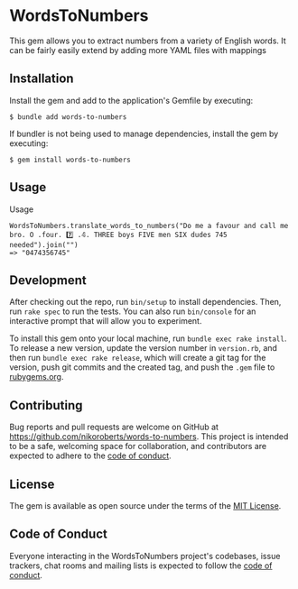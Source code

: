 # WordsToNumbers

This gem allows you to extract numbers from a variety of English words. It can be fairly easily extend by adding more YAML files with mappings

## Installation

Install the gem and add to the application's Gemfile by executing:

    $ bundle add words-to-numbers

If bundler is not being used to manage dependencies, install the gem by executing:

    $ gem install words-to-numbers

## Usage

Usage
```
WordsToNumbers.translate_words_to_numbers("Do me a favour and call me bro. O .four. 7️⃣ .𝟜. THREE boys FIVE men SIX dudes 745 needed").join("")
=> "0474356745"
```

## Development

After checking out the repo, run `bin/setup` to install dependencies. Then, run `rake spec` to run the tests. You can also run `bin/console` for an interactive prompt that will allow you to experiment.

To install this gem onto your local machine, run `bundle exec rake install`. To release a new version, update the version number in `version.rb`, and then run `bundle exec rake release`, which will create a git tag for the version, push git commits and the created tag, and push the `.gem` file to [rubygems.org](https://rubygems.org).

## Contributing

Bug reports and pull requests are welcome on GitHub at https://github.com/nikoroberts/words-to-numbers. This project is intended to be a safe, welcoming space for collaboration, and contributors are expected to adhere to the [code of conduct](https://github.com/nikoroberts/words-to-numbers/blob/main/CODE_OF_CONDUCT.md).

## License

The gem is available as open source under the terms of the [MIT License](https://opensource.org/licenses/MIT).

## Code of Conduct

Everyone interacting in the WordsToNumbers project's codebases, issue trackers, chat rooms and mailing lists is expected to follow the [code of conduct](https://github.com/nikoroberts/words-to-numbers/blob/main/CODE_OF_CONDUCT.md).
